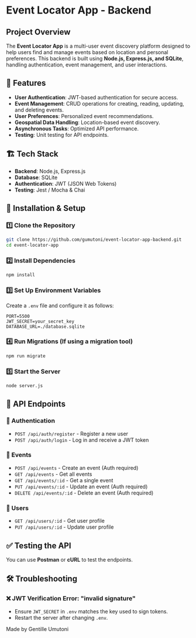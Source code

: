# Event Locator App - Backend

## Project Overview
The **Event Locator App** is a multi-user event discovery platform designed to help users find and manage events based on location and personal preferences. This backend is built using **Node.js, Express.js, and SQLite**, handling authentication, event management, and user interactions.

## 🚀 Features
- **User Authentication**: JWT-based authentication for secure access.
- **Event Management**: CRUD operations for creating, reading, updating, and deleting events.
- **User Preferences**: Personalized event recommendations.
- **Geospatial Data Handling**: Location-based event discovery.
- **Asynchronous Tasks**: Optimized API performance.
- **Testing**: Unit testing for API endpoints.

## 🏗️ Tech Stack
- **Backend**: Node.js, Express.js
- **Database**: SQLite
- **Authentication**: JWT (JSON Web Tokens)
- **Testing**: Jest / Mocha & Chai

## 🔧 Installation & Setup
### 1️⃣ Clone the Repository
```bash
git clone https://github.com/gumutoni/event-locator-app-backend.git
cd event-locator-app
```

### 2️⃣ Install Dependencies
```bash
npm install
```

### 3️⃣ Set Up Environment Variables
Create a `.env` file and configure it as follows:
```
PORT=5500
JWT_SECRET=your_secret_key
DATABASE_URL=./database.sqlite
```

### 4️⃣ Run Migrations (If using a migration tool)
```bash
npm run migrate
```

### 5️⃣ Start the Server
```bash
node server.js
```

## 📌 API Endpoints
### 🔑 Authentication
- `POST /api/auth/register` - Register a new user
- `POST /api/auth/login` - Log in and receive a JWT token

### 📅 Events
- `POST /api/events` - Create an event (Auth required)
- `GET /api/events` - Get all events
- `GET /api/events/:id` - Get a single event
- `PUT /api/events/:id` - Update an event (Auth required)
- `DELETE /api/events/:id` - Delete an event (Auth required)

### 👤 Users
- `GET /api/users/:id` - Get user profile
- `PUT /api/users/:id` - Update user profile

## ✅ Testing the API
You can use **Postman** or **cURL** to test the endpoints.

## 🛠️ Troubleshooting
### ❌ JWT Verification Error: "invalid signature"
- Ensure `JWT_SECRET` in `.env` matches the key used to sign tokens.
- Restart the server after changing `.env`.



Made by Gentille Umutoni

